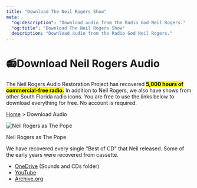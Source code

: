 ```yaml
---
title: "Download The Neil Rogers Show"
meta:
  "og:description": "Download audio from the Radio God Neil Rogers."
  "og:title": "Download The Neil Rogers Show"
  description: "Download audio from the Radio God Neil Rogers."
---
```


# 📻Download Neil Rogers Audio

The Neil Rogers Audio Restoration Project has recovered <mark>**5,000 hours of commercial-free radio.**</mark> In addition to Neil Rogers, we also have shows from other South Florida radio icons. You are free to use the links below to download everything for free. No account is required.

[Home](https://neilrogers.org/) > Download Audio

![Neil Rogers as The Pope](https://neilrogers.org/.netlify/images?url=_astro%2Fneil-pope-restored.ZtfA-CqC.jpg&#38;fm=jpg&#38;w=650&#38;h=650)

Neil Rogers as The Pope

We have recovered every single "Best of CD" that Neil released. Some of the early years were recovered from cassette.

- [OneDrive](https://1drv.ms/u/s!AgQrITkx1J-8pPcHiQJAWd_dwKJKGw?e=yc35P0) (Sounds and CDs folder)
- [YouTube](https://www.youtube.com/playlist?list=PL8h2eiL0gjh9ccaSm8yEwCOWo7cHJ33Cd)
- [Archive.org](https://archive.org/details/@neil_rogers_radio)